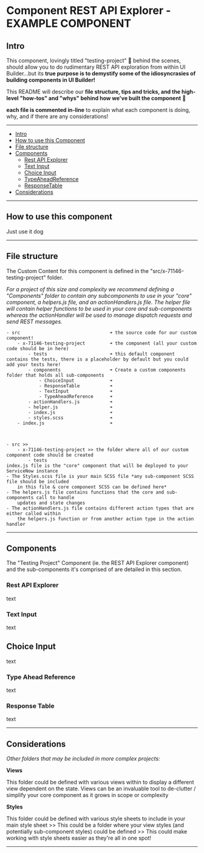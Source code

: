 Component REST API Explorer - EXAMPLE COMPONENT 
===============================================

## Intro
This component, lovingly titled "testing-project" 🤔 behind the scenes, should allow you to do rudimentary REST API exploration from within UI Builder...but its **true purpose is to demystify some of the idiosyncrasies of building components in UI Builder!**

This README will describe our **file structure, tips and tricks, and the high-level "how-tos" and "whys" behind how we've built the component** 🙌

**each file is commented in-line** to explain what each component is doing, why, and if there are any considerations!

---

- [Intro](#intro)
- [How to use this Component](#how-to-use-this-component)
- [File structure](#file-structure)
- [Components](#components)
    - [Rest API Explorer](#rest-api-explorer)
    - [Text Input](#text-input)
    - [Choice Input](#choice-input)
    - [TypeAheadReference](#type-ahead-reference)
    - [ResponseTable](#response-table)
- [Considerations](#considerations)

---

## How to use this component
Just use it dog

---

## File structure
The Custom Content for this component is defined in the "src/x-71146-testing-project" folder.

*For a project of this size and complexity we recommend defining a "Components" folder to contain any subcomponents to use in your "core" component, a helpers.js file, and an actionHandlers.js file. The helper file will contain helper functions to be used in your core and sub-components whereas the actionHandler will be used to manage dispatch requests and send REST messages.*

    - src                                 ➜ the source code for our custom component!
        - x-71146-testing-project         ➜ the component (all your custom code should be in here)
            - tests                       ➜ this default component contains the tests, there is a placeholder by default but you could add your tests here!
            - components                  ➜ Create a custom components folder that holds all sub-components
                - ChoiceInput             ➜ 
                - ResponseTable           ➜
                - TextInput               ➜
                - TypeAheadReference      ➜
            - actionHandlers.js           ➜
            - helper.js                   ➜
            - index.js                    ➜
            - styles.scss                 ➜
        - index.js                        ➜



    - src >> 
        - x-71146-testing-project >> the folder where all of our custom component code should be created
            - tests
    index.js file is the "core" component that will be deployed to your ServiceNow instance
    - The Styles.scss file is your main SCSS file *any sub-component SCSS file should be included 
        in this file & core component SCSS can be defined here*
    - The helpers.js file contains functions that the core and sub-components call to handle 
        updates and state changes
    - The actionHandlers.js file contains different action types that are either called within 
        the helpers.js function or from another action type in the action handler

---

## Components
The "Testing Project" Component (ie. the REST API Explorer component) and the sub-components it's comprised of are detailed in this section. 

### Rest API Explorer
text

### Text Input
text

## Choice Input
text

### Type Ahead Reference
text 

### Response Table
text

---

## Considerations

*Other folders that may be included in more complex projects:*

**Views**

This folder could be defined with various views within to display a different view dependent on the state. Views can be an invaluable tool to de-clutter / simplify your core component as it grows in scope or complexity

**Styles**

This folder could be defined with various style sheets to include in your main style sheet >> This could be a folder where your view styles (and potentially sub-component styles) could be defined >> This could make working with style sheets easier as they're all in one spot!

---